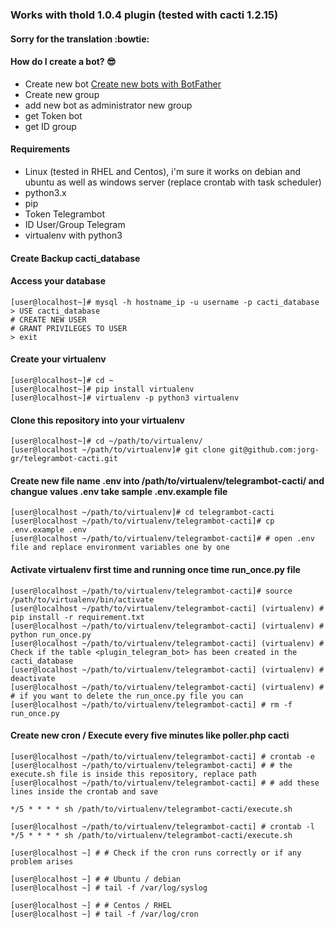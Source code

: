 ### Works with thold 1.0.4 plugin (tested with cacti 1.2.15)

#### Sorry for the translation :bowtie:

#### How do I create a bot? :sunglasses:

- Create new bot
  [Create new bots with BotFather](https://core.telegram.org/bots#6-botfather)
- Create new group
- add new bot as administrator new group
- get Token bot
- get ID group

#### Requirements

- Linux (tested in RHEL and Centos), i'm sure it works on debian and ubuntu as well as windows server (replace crontab with task scheduler)
- python3.x
- pip
- Token Telegrambot
- ID User/Group Telegram
- virtualenv with python3

#### Create Backup cacti_database

#### Access your database

```shell
[user@localhost~]# mysql -h hostname_ip -u username -p cacti_database
> USE cacti_database
# CREATE NEW USER
# GRANT PRIVILEGES TO USER
> exit
```

#### Create your virtualenv

```shell
[user@localhost~]# cd ~
[user@localhost~]# pip install virtualenv
[user@localhost~]# virtualenv -p python3 virtualenv
```

#### Clone this repository into your virtualenv

```shell
[user@localhost~]# cd ~/path/to/virtualenv/
[user@localhost ~/path/to/virtualenv]# git clone git@github.com:jorg-gr/telegrambot-cacti.git
```

#### Create new file name .env into /path/to/virtualenv/telegrambot-cacti/ and changue values .env take sample .env.example file

```shell
[user@localhost ~/path/to/virtualenv]# cd telegrambot-cacti
[user@localhost ~/path/to/virtualenv/telegrambot-cacti]# cp .env.example .env
[user@localhost ~/path/to/virtualenv/telegrambot-cacti]# # open .env file and replace environment variables one by one
```

#### Activate virtualenv first time and running once time run_once.py file

```shell
[user@localhost ~/path/to/virtualenv/telegrambot-cacti]# source /path/to/virtualenv/bin/activate
[user@localhost ~/path/to/virtualenv/telegrambot-cacti] (virtualenv) # pip install -r requirement.txt
[user@localhost ~/path/to/virtualenv/telegrambot-cacti] (virtualenv) # python run_once.py
[user@localhost ~/path/to/virtualenv/telegrambot-cacti] (virtualenv) # Check if the table <plugin_telegram_bot> has been created in the cacti_database
[user@localhost ~/path/to/virtualenv/telegrambot-cacti] (virtualenv) # deactivate
[user@localhost ~/path/to/virtualenv/telegrambot-cacti] (virtualenv) # # if you want to delete the run_once.py file you can
[user@localhost ~/path/to/virtualenv/telegrambot-cacti] # rm -f run_once.py
```

#### Create new cron / Execute every five minutes like poller.php cacti

```shell
[user@localhost ~/path/to/virtualenv/telegrambot-cacti] # crontab -e
[user@localhost ~/path/to/virtualenv/telegrambot-cacti] # # the execute.sh file is inside this repository, replace path
[user@localhost ~/path/to/virtualenv/telegrambot-cacti] # # add these lines inside the crontab and save

*/5 * * * * sh /path/to/virtualenv/telegrambot-cacti/execute.sh

[user@localhost ~/path/to/virtualenv/telegrambot-cacti] # crontab -l
*/5 * * * * sh /path/to/virtualenv/telegrambot-cacti/execute.sh

[user@localhost ~] # # Check if the cron runs correctly or if any problem arises

[user@localhost ~] # # Ubuntu / debian
[user@localhost ~] # tail -f /var/log/syslog

[user@localhost ~] # # Centos / RHEL
[user@localhost ~] # tail -f /var/log/cron
```
